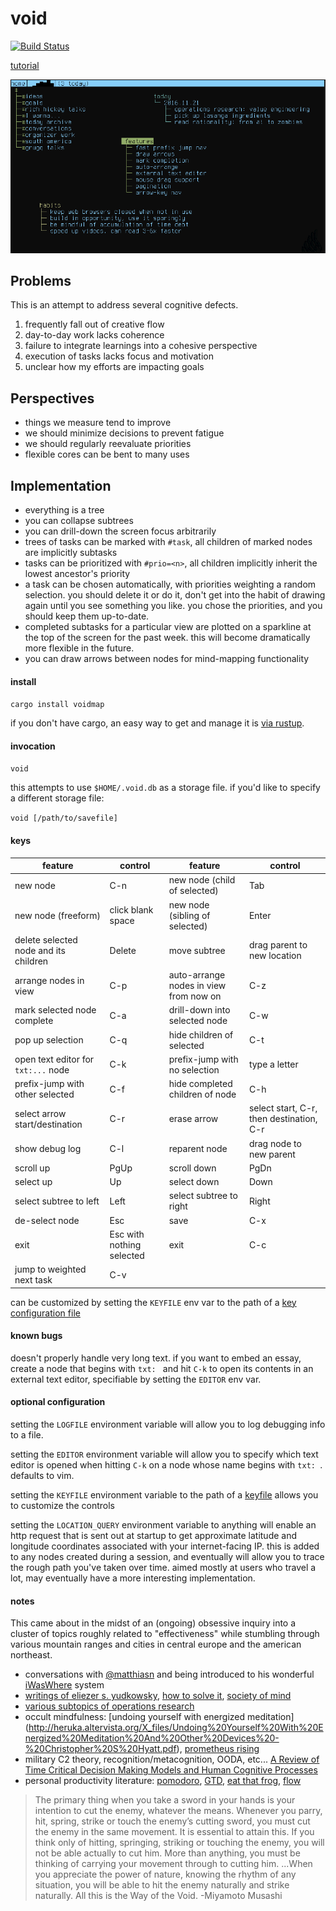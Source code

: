 # void

[![Build Status](https://travis-ci.org/spacejam/void.svg?branch=master)](https://travis-ci.org/spacejam/void)

[tutorial](TUTORIAL.md)

![](/demo.gif)

## Problems

This is an attempt to address several cognitive defects.

1. frequently fall out of creative flow
1. day-to-day work lacks coherence
1. failure to integrate learnings into a cohesive perspective
1. execution of tasks lacks focus and motivation
1. unclear how my efforts are impacting goals

## Perspectives

* things we measure tend to improve
* we should minimize decisions to prevent fatigue
* we should regularly reevaluate priorities
* flexible cores can be bent to many uses

## Implementation

* everything is a tree
* you can collapse subtrees
* you can drill-down the screen focus arbitrarily
* trees of tasks can be marked with `#task`, all children of marked nodes are implicitly subtasks
* tasks can be prioritized with `#prio=<n>`, all children implicitly inherit the lowest ancestor's priority
* a task can be chosen automatically, with priorities weighting a random selection. you should delete it or do it, don't get into the habit of drawing again until you see something you like.  you chose the priorities, and you should keep them up-to-date.
* completed subtasks for a particular view are plotted on a sparkline at the top of the screen for the past week. this will become dramatically more flexible in the future.
* you can draw arrows between nodes for mind-mapping functionality

#### install

`cargo install voidmap`

if you don't have cargo, an easy way to get and manage
it is [via rustup](https://www.rustup.rs/).

#### invocation


`void`

this attempts to use `$HOME/.void.db` as a storage file.
if you'd like to specify a different storage file:

`void [/path/to/savefile]`

#### keys

feature | control | feature | control
--- | --- | --- | ---
new node | C-n | new node (child of selected) | Tab
new node (freeform) | click blank space | new node (sibling of selected) | Enter
delete selected node and its children | Delete | move subtree | drag parent to new location
arrange nodes in view | C-p | auto-arrange nodes in view from now on | C-z
mark selected node complete | C-a | drill-down into selected node | C-w
pop up selection | C-q | hide children of selected | C-t
open text editor for `txt:...` node | C-k | prefix-jump with no selection | type a letter
prefix-jump with other selected | C-f | hide completed children of node | C-h
select arrow start/destination | C-r | erase arrow | select start, C-r, then destination, C-r
show debug log | C-l | reparent node | drag node to new parent
scroll up | PgUp | scroll down | PgDn
select up | Up | select down | Down
select subtree to left | Left | select subtree to right | Right
de-select node | Esc | save | C-x
exit | Esc with nothing selected | exit | C-c
jump to weighted next task | C-v

can be customized by setting the `KEYFILE` env var to the path of a [key configuration file](default.keys)

#### known bugs

doesn't properly handle very long text. if you want to embed
an essay, create a node that begins with `txt: ` and hit `C-k`
to open its contents in an external text editor, specifiable
by setting the `EDITOR` env var.

#### optional configuration

setting the `LOGFILE` environment variable will allow you to
log debugging info to a file.

setting the `EDITOR` environment variable will allow you to
specify which text editor is opened when hitting `C-k` on a
node whose name begins with `txt: `.  defaults to vim.

setting the `KEYFILE` environment variable to the path of a
[keyfile](default.keys) allows you to customize the controls

setting the `LOCATION_QUERY` environment variable to anything
will enable an http request that is sent out at startup to
get approximate latitude and longitude coordinates associated
with your internet-facing IP. this is added to any nodes created
during a session, and eventually will allow you to trace the
rough path you've taken over time. aimed mostly at users who
travel a lot, may eventually have a more interesting implementation.

#### notes

This came about in the midst of an (ongoing) obsessive inquiry into a
cluster of topics roughly related to "effectiveness" while stumbling
through various mountain ranges and cities in central europe and the
american northeast.

* conversations with [@matthiasn](https://github.com/matthiasn) and being introduced
to his wonderful [iWasWhere](https://github.com/matthiasn/iWasWhere) system
* [writings of eliezer s. yudkowsky](https://wiki.lesswrong.com/wiki/Rationality:_From_AI_to_Zombies),
[how to solve it](https://en.wikipedia.org/wiki/How_to_Solve_It),
[society of mind](http://www.acad.bg/ebook/ml/Society%20of%20Mind.pdf)
* [various subtopics of operations research](https://en.wikipedia.org/wiki/Operations_research#Problems_addressed)
* occult mindfulness: [undoing yourself with energized meditation]
(http://heruka.altervista.org/X_files/Undoing%20Yourself%20With%20Energized%20Meditation%20And%20Other%20Devices%20-%20Christopher%20S%20Hyatt.pdf),
[prometheus rising](http://www.principiadiscordia.com/downloads/04%20Prometheus%20Rising.pdf)
* military C2 theory, recognition/metacognition, OODA, etc... [A Review of Time Critical Decision Making Models and
Human Cognitive Processes](https://pdfs.semanticscholar.org/2eb9/e12955dfafd4ab5d9337b416e31f5afca834.pdf)
* personal productivity literature: [pomodoro](http://baomee.info/pdf/technique/1.pdf), [GTD](https://en.wikipedia.org/wiki/Getting_Things_Done),
[eat that frog](http://www.actnow.ie/files/BookSummaryEatThatFrog.pdf), [flow](http://216.119.127.164/edgeware/archive/think/main_filing15.htm)

> The primary thing when you take a sword in your
hands is your intention to cut the enemy, whatever
the means. Whenever you parry, hit, spring, strike
or touch the enemy’s cutting sword, you must cut
the enemy in the same movement. It is essential to
attain this. If you think only of hitting, springing,
striking or touching the enemy, you will not be able
actually to cut him. More than anything, you must
be thinking of carrying your movement through to
cutting him. ...When you appreciate the power of
nature, knowing the rhythm of any situation, you
will be able to hit the enemy naturally and strike
naturally. All this is the Way of the Void.
-Miyamoto Musashi


